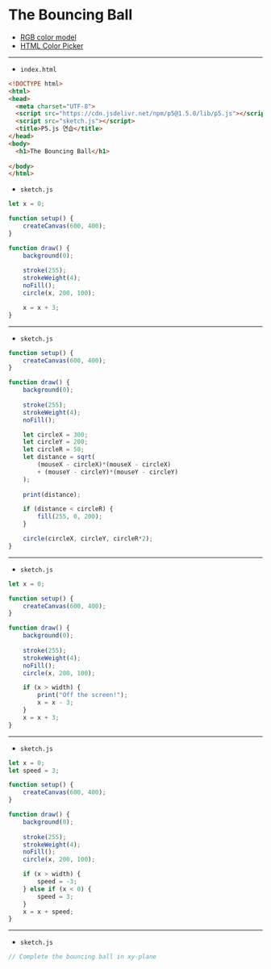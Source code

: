# The Bouncing Ball

- [RGB color model](https://en.wikipedia.org/wiki/RGB_color_model)
- [HTML Color Picker](https://www.w3schools.com/colors/colors_picker.asp)

---

- `index.html`

```html
<!DOCTYPE html>
<html>
<head>
  <meta charset="UTF-8">
  <script src="https://cdn.jsdelivr.net/npm/p5@1.5.0/lib/p5.js"></script>
  <script src="sketch.js"></script>
  <title>P5.js 연습</title>
</head>
<body>
  <h1>The Bouncing Ball</h1>
  
</body>
</html>
```


- `sketch.js`

```javascript
let x = 0;

function setup() {
    createCanvas(600, 400);
}

function draw() {
    background(0);
        
    stroke(255);
    strokeWeight(4);
    noFill();
    circle(x, 200, 100); 

    x = x + 3;
}
```

---

- `sketch.js`

```javascript
function setup() {
    createCanvas(600, 400);
}

function draw() {
    background(0);
        
    stroke(255);
    strokeWeight(4);
    noFill();

    let circleX = 300;
    let circleY = 200;
    let circleR = 50;
    let distance = sqrt(
        (mouseX - circleX)*(mouseX - circleX) 
        + (mouseY - circleY)*(mouseY - circleY)
    );
    
    print(distance);

    if (distance < circleR) {
        fill(255, 0, 200); 
    }

    circle(circleX, circleY, circleR*2);   
}
```

---

- `sketch.js`

```javascript
let x = 0;

function setup() {
    createCanvas(600, 400);
}

function draw() {
    background(0);
        
    stroke(255);
    strokeWeight(4);
    noFill();
    circle(x, 200, 100); 

    if (x > width) {
        print("Off the screen!");
        x = x - 3;
    }
    x = x + 3;
}
```

---

- `sketch.js`

```javascript
let x = 0;
let speed = 3;

function setup() {
    createCanvas(600, 400);
}

function draw() {
    background(0);
        
    stroke(255);
    strokeWeight(4);
    noFill();
    circle(x, 200, 100); 

    if (x > width) {
        speed = -3;
    } else if (x < 0) {
        speed = 3;
    }
    x = x + speed;
}
```

---

- `sketch.js`

```javascript
// Complete the bouncing ball in xy-plane
```
